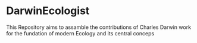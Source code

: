 # DarwinEcologist
This Repository aims to assamble the contributions of Charles Darwin work for the fundation of modern Ecology and its central conceps
